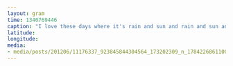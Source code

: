 ```yaml
---
layout: gram
time: 1340769446
caption: "I love these days where it's rain and sun and rain and sun and rain and then this."
latitude: 
longitude: 
media:
- media/posts/201206/11176337_923845844304564_173202309_n_17842268611000351.jpg
---
```

